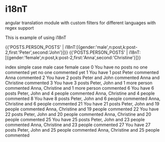 i18nT
=====

angular translation module with custom filters for different languages
with regex support

This is example of using i18nT

{{'POSTS.PERSON_POSTS' | i18nT:[{gender:'male',n:post,k:post-2,first:'Peter',second:'John'}]}}
{{'POSTS.PERSON_POSTS' | i18nT:[{gender:'female',n:post,k:post-2,first:'Anna',second:'Christine'}]}}

index 	simple case 	male case 	female case
0 	You have no posts 	no one commented yet 	no one commented yet
1 	You have 1 post 	Peter commented 	Anna commented
2 	You have 2 posts 	Peter and John commented 	Anna and Christine commented
3 	You have 3 posts 	Peter, John and 1 more person commented 	Anna, Christine and 1 more person commented
6 	You have 6 posts 	Peter, John and 4 people commented 	Anna, Christine and 4 people commented
8 	You have 8 posts 	Peter, John and 6 people commented 	Anna, Christine and 6 people commented
21 	You have 21 posts 	Peter, John and 19 people commented 	Anna, Christine and 19 people commented
22 	You have 22 posts 	Peter, John and 20 people commented 	Anna, Christine and 20 people commented
25 	You have 25 posts 	Peter, John and 23 people commented 	Anna, Christine and 23 people commented
27 	You have 27 posts 	Peter, John and 25 people commented 	Anna, Christine and 25 people commented
